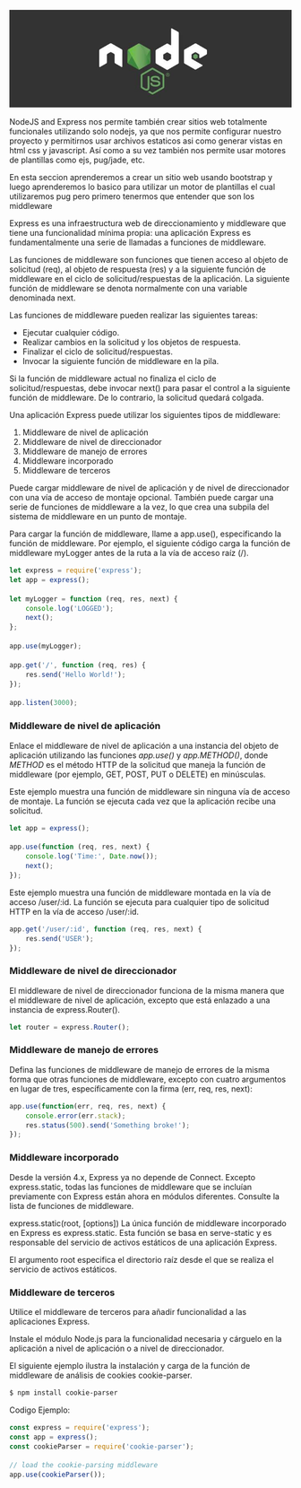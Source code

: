 ![express-middleware-nodejs](./assets/nodejs.jpeg)

NodeJS and Express nos permite también crear sitios web totalmente funcionales utilizando solo nodejs, ya que nos permite configurar nuestro proyecto y permitirnos usar archivos estaticos asi como generar vistas en html css y javascript. Así como a su vez también nos permite usar motores de plantillas como ejs, pug/jade, etc.

En esta seccion aprenderemos a crear un sitio web usando bootstrap y luego aprenderemos lo basico para utilizar un motor de plantillas el cual utilizaremos pug pero primero tenermos que entender que son los middleware

Express es una infraestructura web de direccionamiento y middleware que tiene una funcionalidad mínima propia: una aplicación Express es fundamentalmente una serie de llamadas a funciones de middleware.

Las funciones de middleware son funciones que tienen acceso al objeto de solicitud (req), al objeto de respuesta (res) y a la siguiente función de middleware en el ciclo de solicitud/respuestas de la aplicación. La siguiente función de middleware se denota normalmente con una variable denominada next.

Las funciones de middleware pueden realizar las siguientes tareas:

- Ejecutar cualquier código.
- Realizar cambios en la solicitud y los objetos de respuesta.
- Finalizar el ciclo de solicitud/respuestas.
- Invocar la siguiente función de middleware en la pila.

Si la función de middleware actual no finaliza el ciclo de solicitud/respuestas, debe invocar next() para pasar el control a la siguiente función de middleware. De lo contrario, la solicitud quedará colgada.

Una aplicación Express puede utilizar los siguientes tipos de middleware:

1. Middleware de nivel de aplicación
2. Middleware de nivel de direccionador
3. Middleware de manejo de errores
4. Middleware incorporado
5. Middleware de terceros

Puede cargar middleware de nivel de aplicación y de nivel de direccionador con una vía de acceso de montaje opcional. También puede cargar una serie de funciones de middleware a la vez, lo que crea una subpila del sistema de middleware en un punto de montaje.

Para cargar la función de middleware, llame a app.use(), especificando la función de middleware. Por ejemplo, el siguiente código carga la función de middleware myLogger antes de la ruta a la vía de acceso raíz (/).

```javascript
let express = require('express');
let app = express();

let myLogger = function (req, res, next) {
    console.log('LOGGED');
    next();
};

app.use(myLogger);

app.get('/', function (req, res) {
    res.send('Hello World!');
});

app.listen(3000);
```

### Middleware de nivel de aplicación

Enlace el middleware de nivel de aplicación a una instancia del objeto de aplicación utilizando las funciones *app.use()* y *app.METHOD()*, donde *METHOD* es el método HTTP de la solicitud que maneja la función de middleware (por ejemplo, GET, POST, PUT o DELETE) en minúsculas.

Este ejemplo muestra una función de middleware sin ninguna vía de acceso de montaje. La función se ejecuta cada vez que la aplicación recibe una solicitud.

```javascript
let app = express();

app.use(function (req, res, next) {
    console.log('Time:', Date.now());
    next();
});
```

Este ejemplo muestra una función de middleware montada en la vía de acceso /user/:id. La función se ejecuta para cualquier tipo de solicitud HTTP en la vía de acceso /user/:id.

```javascript
app.get('/user/:id', function (req, res, next) {
    res.send('USER');
});
```

### Middleware de nivel de direccionador

El middleware de nivel de direccionador funciona de la misma manera que el middleware de nivel de aplicación, excepto que está enlazado a una instancia de express.Router().

```javascript
let router = express.Router();
```

### Middleware de manejo de errores

Defina las funciones de middleware de manejo de errores de la misma forma que otras funciones de middleware, excepto con cuatro argumentos en lugar de tres, específicamente con la firma (err, req, res, next):

```javascript
app.use(function(err, req, res, next) {
    console.error(err.stack);
    res.status(500).send('Something broke!');
});
```

### Middleware incorporado

Desde la versión 4.x, Express ya no depende de Connect. Excepto express.static, todas las funciones de middleware que se incluían previamente con Express están ahora en módulos diferentes. Consulte la lista de funciones de middleware.

express.static(root, [options])
La única función de middleware incorporado en Express es express.static. Esta función se basa en serve-static y es responsable del servicio de activos estáticos de una aplicación Express.

El argumento root especifica el directorio raíz desde el que se realiza el servicio de activos estáticos.

### Middleware de terceros

Utilice el middleware de terceros para añadir funcionalidad a las aplicaciones Express.

Instale el módulo Node.js para la funcionalidad necesaria y cárguelo en la aplicación a nivel de aplicación o a nivel de direccionador.

El siguiente ejemplo ilustra la instalación y carga de la función de middleware de análisis de cookies cookie-parser.

```bash
$ npm install cookie-parser
```

Codigo Ejemplo:

```javascript
const express = require('express');
const app = express();
const cookieParser = require('cookie-parser');

// load the cookie-parsing middleware
app.use(cookieParser());
```